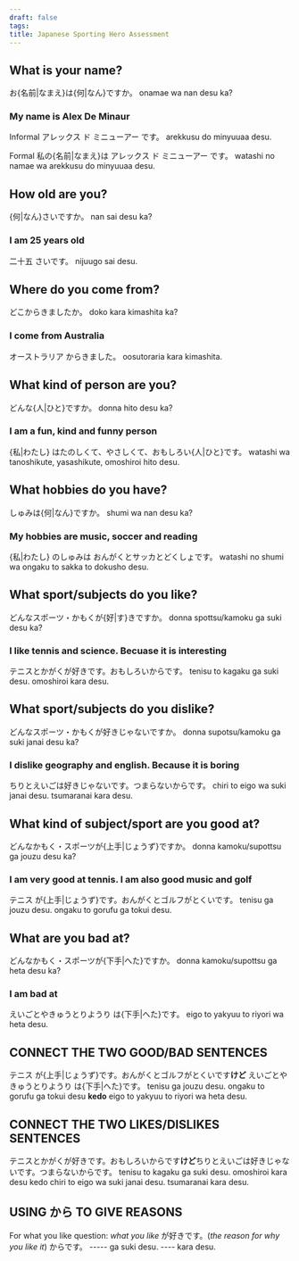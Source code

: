 ```yaml
---
draft: false
tags:
title: Japanese Sporting Hero Assessment
---
```

## What is your name?

お{名前|なまえ}は{何|なん}ですか。
onamae wa nan desu ka?

### My name is Alex De Minaur

Informal
アレックス ド ミニューアー です。
arekkusu do minyuuaa desu.

Formal
私の{名前|なまえ}は アレックス ド ミニューアー です。
watashi no namae wa arekkusu do minyuuaa desu.

## How old are you?

{何|なん}さいですか。
nan sai desu ka?

### I am 25 years old

二十五 さいです。
nijuugo sai desu.

## Where do you come from?

どこからきましたか。
doko kara kimashita ka?

### I come from Australia

オーストラリア からきました。
oosutoraria kara kimashita.

## What kind of person are you?

どんな{人|ひと}ですか。
donna hito desu ka?

### I am a fun, kind and funny person

{私|わたし} はたのしくて、やさしくて、おもしろい{人|ひと}です。
watashi wa tanoshikute, yasashikute, omoshiroi hito desu.

## What hobbies do you have?

しゅみは{何|なん}ですか。
shumi wa nan desu ka?

### My hobbies are music, soccer and reading

{私|わたし} のしゅみは おんがくとサッカとどくしょです。
 watashi no shumi wa ongaku to sakka to dokusho desu.

## What sport/subjects do you like?

どんなスポーツ・かもくが{好|す}きですか。
donna spottsu/kamoku ga suki desu ka?

### I like tennis and science. Becuase it is interesting

テニスとかがくが好きです。おもしろいからです。
tenisu to kagaku ga suki desu. omoshiroi kara desu.

## What sport/subjects do you dislike?

どんなスポーツ・かもくが好きじゃないですか。
donna supotsu/kamoku ga suki janai desu ka?

### I dislike geography and english. Because it is boring

ちりとえいごは好きじゃないです。つまらないからです。
chiri to eigo wa suki janai desu. tsumaranai kara desu.

## What kind of subject/sport are you good at?

どんなかもく・スポーツが{上手|じょうず}ですか。
donna kamoku/supottsu ga jouzu desu ka?

### I am very good at tennis. I am also good music and golf

テニス が{上手|じょうず}です。おんがくとゴルフがとくいです。
tenisu ga jouzu desu. ongaku to gorufu ga tokui desu.

## What are you bad at?

どんなかもく・スポーツが{下手|へた}ですか。
donna kamoku/supottsu ga heta desu ka?

### I am bad at

えいごとやきゅうとりようり は{下手|へた}です。
eigo to yakyuu to riyori wa heta desu.

## CONNECT THE TWO GOOD/BAD SENTENCES

テニス が{上手|じょうず}です。おんがくとゴルフがとくいです**けど** えいごとやきゅうとりようり は{下手|へた}です。
tenisu ga jouzu desu. ongaku to gorufu ga tokui desu **kedo** eigo to yakyuu to riyori wa heta desu.

## CONNECT THE TWO LIKES/DISLIKES SENTENCES

テニスとかがくが好きです。おもしろいからです**けど**ちりとえいごは好きじゃないです。つまらないからです。
tenisu to kagaku ga suki desu. omoshiroi kara desu kedo chiri to eigo wa suki janai desu. tsumaranai kara desu.

## USING から TO GIVE REASONS

For what you like question:
*what you like* が好きです。(*the reason for why you like it*) からです。
----- ga suki desu. ---- kara desu.
